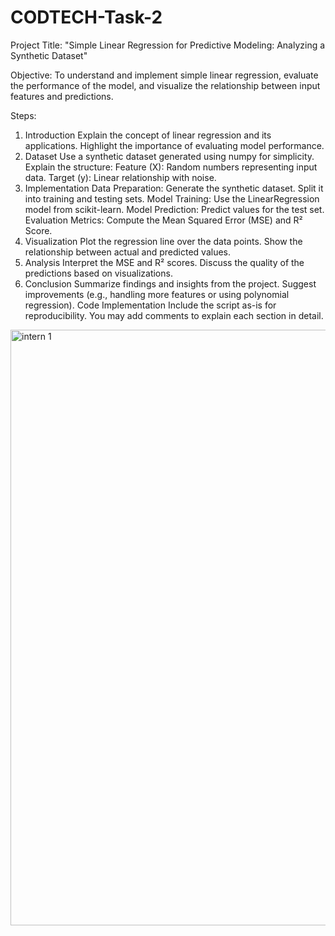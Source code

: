 # CODTECH-Task-2
Project Title:
"Simple Linear Regression for Predictive Modeling: Analyzing a Synthetic Dataset"

Objective:
To understand and implement simple linear regression, evaluate the performance of the model, and visualize the relationship between input features and predictions.

Steps:
1. Introduction
Explain the concept of linear regression and its applications.
Highlight the importance of evaluating model performance.
2. Dataset
Use a synthetic dataset generated using numpy for simplicity.
Explain the structure:
Feature (X): Random numbers representing input data.
Target (y): Linear relationship with noise.
3. Implementation
Data Preparation:
Generate the synthetic dataset.
Split it into training and testing sets.
Model Training:
Use the LinearRegression model from scikit-learn.
Model Prediction:
Predict values for the test set.
Evaluation Metrics:
Compute the Mean Squared Error (MSE) and R² Score.
4. Visualization
Plot the regression line over the data points.
Show the relationship between actual and predicted values.
5. Analysis
Interpret the MSE and R² scores.
Discuss the quality of the predictions based on visualizations.
6. Conclusion
Summarize findings and insights from the project.
Suggest improvements (e.g., handling more features or using polynomial regression).
Code Implementation
Include the script as-is for reproducibility. You may add comments to explain each section in detail.

<img width="953" alt="intern 1" src="https://github.com/user-attachments/assets/ee726a52-02d7-4b0d-8104-22a8829c13da" />

